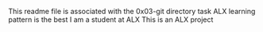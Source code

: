 This readme file is associated with the 0x03-git directory task
ALX learning pattern is the best
I am a student at ALX
This is an ALX project
